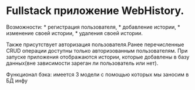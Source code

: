 # Fullstack приложение WebHistory. #


Возможности:
    * регистрация пользователя,
    * добавление истории, 
    * изменение своей истории, 
    * удаления своей истории.
    
Также присутствует авторизация пользователя.Ранее перечисленные CRUD операции доступны только авторизованным пользователям.
При запуске приложения отображаются истории, которые добавлены в базу данных(вне зависимости зареган ли пользователь или нет).


Функционал бэка:
имеется 3 модели с помощью которых мы заносим в БД инфу
